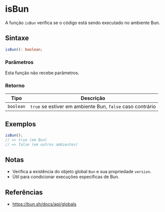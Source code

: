 # isBun

A função `isBun` verifica se o código está sendo executado no ambiente Bun.

## Sintaxe

```typescript
isBun(): boolean;
```

### Parâmetros

Esta função não recebe parâmetros.

### Retorno

| Tipo       | Descrição                                                        |
| ---------- | ---------------------------------------------------------------- |
| `boolean`  | `true` se estiver em ambiente Bun, `false` caso contrário        |

## Exemplos

```typescript
isBun();
// => true (em Bun)
// => false (em outros ambientes)
```

## Notas

* Verifica a existência do objeto global `Bun` e sua propriedade `version`.
* Útil para condicionar execuções específicas de Bun.

## Referências

* https://bun.sh/docs/api/globals
